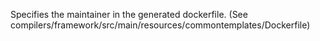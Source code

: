 Specifies the maintainer in the generated dockerfile. (See compilers/framework/src/main/resources/commontemplates/Dockerfile)
